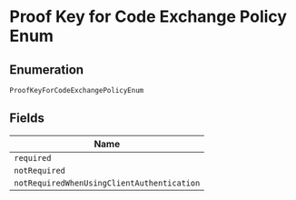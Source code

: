 
# Proof Key for Code Exchange Policy Enum

## Enumeration

`ProofKeyForCodeExchangePolicyEnum`

## Fields

| Name |
|  --- |
| `required` |
| `notRequired` |
| `notRequiredWhenUsingClientAuthentication` |

